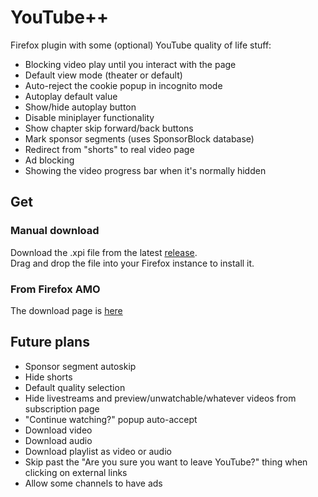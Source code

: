 # YouTube++
Firefox plugin with some (optional) YouTube quality of life stuff:
* Blocking video play until you interact with the page
* Default view mode (theater or default)
* Auto-reject the cookie popup in incognito mode
* Autoplay default value
* Show/hide autoplay button
* Disable miniplayer functionality
* Show chapter skip forward/back buttons
* Mark sponsor segments (uses SponsorBlock database)
* Redirect from "shorts" to real video page
* Ad blocking
* Showing the video progress bar when it's normally hidden

## Get
### Manual download
Download the .xpi file from the latest [release](https://github.com/TheNamlessGuy/youtubeplusplus/releases).  
Drag and drop the file into your Firefox instance to install it.

### From Firefox AMO
The download page is [here](https://addons.mozilla.org/firefox/addon/youtubeplusplus/)

## Future plans
* Sponsor segment autoskip
* Hide shorts
* Default quality selection
* Hide livestreams and preview/unwatchable/whatever videos from subscription page
* "Continue watching?" popup auto-accept
* Download video
* Download audio
* Download playlist as video or audio
* Skip past the "Are you sure you want to leave YouTube?" thing when clicking on external links
* Allow some channels to have ads
